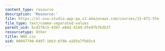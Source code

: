 ```yaml
---
content_type: resource
description: 'Resource:'
file: https://ol-ocw-studio-app-qa.s3.amazonaws.com/courses/15-071-the-analytics-edge-spring-2017/00947740049716b36f8ba103a7fb03c4_WHO.csv
file_type: text/comma-separated-values
parent_uid: bcd276c5-4387-e04d-4149-dfe97b763b3f
resourcetype: Other
title: WHO.csv
uid: 00947740-0497-16b3-6f8b-a103a7fb03c4
---
```


